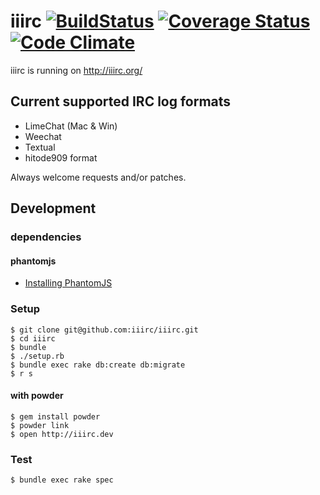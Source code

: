 # iiirc [![BuildStatus](https://secure.travis-ci.org/iiirc/iiirc.png)](http://travis-ci.org/iiirc/iiirc) [![Coverage Status](https://coveralls.io/repos/iiirc/iiirc/badge.png)](https://coveralls.io/r/iiirc/iiirc) [![Code Climate](https://codeclimate.com/github/iiirc/iiirc.png)](https://codeclimate.com/github/iiirc/iiirc)

iiirc is running on http://iiirc.org/

## Current supported IRC log formats

* LimeChat (Mac & Win)
* Weechat
* Textual
* hitode909 format

Always welcome requests and/or patches.

## Development

### dependencies

#### phantomjs

 * [Installing PhantomJS](https://github.com/jonleighton/poltergeist#installing-phantomjs)

### Setup

```
$ git clone git@github.com:iiirc/iiirc.git
$ cd iiirc
$ bundle
$ ./setup.rb
$ bundle exec rake db:create db:migrate
$ r s
```

#### with powder

```
$ gem install powder
$ powder link
$ open http://iiirc.dev
```

### Test

```
$ bundle exec rake spec
```
